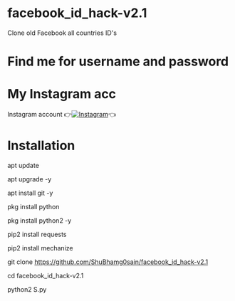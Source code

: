# facebook_id_hack-v2.1
Clone old Facebook all countries  ID's

# Find me for username and password
# My Instagram acc

Instagram account
👉[![Instagram  ](https://img.shields.io/badge/INSTAGRAM-FOLLOW-red?style=for-the-badge&logo=instagram)](https://www.instagram.com/shubhamg0sain)👈

# Installation

apt update

apt upgrade -y

apt install git -y

pkg install python

pkg install python2 -y

pip2 install requests

pip2 install mechanize

git clone https://github.com/ShuBhamg0sain/facebook_id_hack-v2.1

cd facebook_id_hack-v2.1

python2 S.py 
